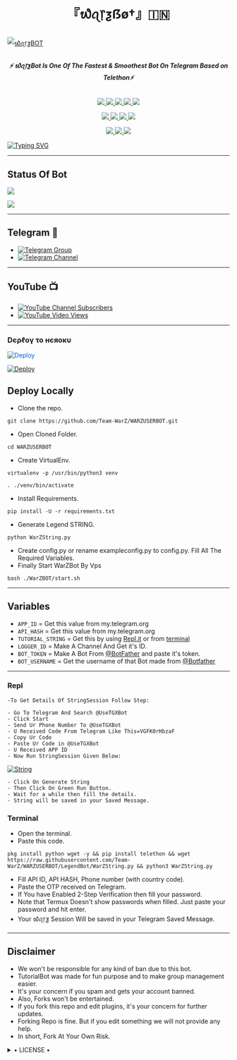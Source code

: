 <h1 align="center">
<b> 『᭙ꪖ᥅ƺẞø†』🇮🇳 </b>
</h1>

[![᭙ꪖ᥅ƺBOT](https://telegra.ph/file/2dd82644aa7f19518fe60.jpg)](https://github.com/Team-WarZ/WarZBOT)

<h6 align="center">
  <b>⚡ ᭙ꪖ᥅ƺBot Is One Of The Fastest & Smoothest Bot On Telegram Based on Telethon⚡</b>
</h6>

<p align="center">
<a href="https://github.com/Team-WarZ/WarZBOT" alt="GitHub closed issues"> <img src="https://img.shields.io/github/issues-closed-raw/Team-WarZ/WarZBOT?style=flat&logo=github&color=success" /> </a>
<a href="https://github.com/Team-WarZ/WarZBOT/graphs/contributors" alt="GitHub contributors"> <img src="https://img.shields.io/github/contributors/Team-WarZ/WarZBOT?style=flat&logo=github" /> </a>
<a href="https://github.com/Team-WarZ/WarZBOT/network/members" alt="GitHub forks"> <img src="https://img.shields.io/github/forks/Team-WarZ/WarZBOT?label=Forks&logo=github" /> </a>
<a href="https://github.com/Team-WarZ/WarZBOT" alt="GitHub closed pull requests"> <img src="https://img.shields.io/github/issues-pr-closed-raw/Team-WarZ/WarZBOT?color=success" /> </a>
<a href="https://github.com/Team-WarZ/WarZBOT" alt="GitHub issues"> <img src="https://img.shields.io/github/issues-raw/Team-WarZ/WarZBOT?style=flat&logo=github&color=yellow" /> </a>
</p>
<p align="center">
<a href="https://www.python.org/" alt="made-with-python"> <img src="https://img.shields.io/badge/Made%20with-Python-1f425f.svg?style=flat&logo=python&color=blue" /> </a>
<a href="https://github.com/Team-WarZ/WarZBOT" alt="Docker!"> <img src="https://aleen42.github.io/badges/src/docker.svg" /> </a>
<a href="https://github.com/Team-WarZ/WarZBOT" alt="GitHub repo size"> <img src="https://img.shields.io/github/repo-size/Team-WarZ/WarZBOT" /> </a>
<a href="https://github.com/Team-WarZ/WarZBOT/blob/master/LICENSE" alt="GPLv3 license"> <img src="https://img.shields.io/badge/License-GPLv3-blue.svg" /> </a>
</p>
<p align="center">
<a href="https://t.me/WarZSupport" alt="Telegram!"> <img src="https://aleen42.github.io/badges/src/telegram.svg" /> </a>
<a href="https://github.com/Team-WarZ/WarZBOT/graphs/commit-activity" alt="Maintenance"> <img src="https://img.shields.io/badge/Maintained%3F-yes-green.svg" /> </a>
<a href="https://makeapullrequest.com" alt="PRs Welcome"> <img src="https://img.shields.io/badge/PRs-welcome-brightgreen.svg?style=flat-square" /> </a>
</p>

[![Typing SVG](https://readme-typing-svg.herokuapp.com?color=%2300EBF7&lines=Most+PowerFull+Telegram+UserBot+;Made+With+Python+Scrach;Deploy+Our+Project%2C+And+Enjoy+%F0%9F%92%96)](https://git.io/typing-svg)

------
## Status Of Bot 
<p align="left">
    <a href="https://github.com/Team-WarZ/WarZBOT/network/members"><img src="https://img.shields.io/github/forks/Team-WarZ/WarZBOT?label=Forks&logoColor=Black&style=social"></a><p align="left"><a href="https://github.com/TeYour arZ/WarZBOT/stargazers"><img src="https://img.shields.io/github/stars/Team-WarZ/WarZBOT?logoColor=Blue&style=social"></a><p align="left"><a href="https://github.com/Team-WarZ/WarZBOT"></a><p align="left"><a href="https://github.com/Team-WarZ/WarZBOT?"></a>

------
## Telegram 🏪
- [![Telegram Group](https://img.shields.io/badge/Telegram-Group-brightgreen)](https://t.me/TheWarZBOT)
- [![Telegram Channel](https://img.shields.io/badge/Telegram-Channel-brightgreen)](https://t.me/WarZSupport)

------
## YouTube 📺
- [![YouTube Channel Subscribers](https://img.shields.io/youtube/channel/subscribers/UCvp8PY25PTRhFDZjLv3sVfg?style=social)](https://youtube.com/channel/UCvp8PY25PTRhFDZjLv3sVfg)
- [![YouTube Video Views](https://img.shields.io/youtube/views/9dQgdUJfk_k?label=Tutorial+•+Heroku+•&style=social)](https://youtu.be/9dQgdUJfk_k)

------------
<h3> Dєρℓογ το нєяοκυ </h3>

<a href="https://dashboard.heroku.com/new?button-url=https%3A%2F%2Fgithub.com%2FTeam-WarZ%2FWarZBOT&template=https%3A%2F%2Fgithub.com%2FTeam-WarZ%2FWarZBOT" rel="nofollow" style="background-color: initial; box-sizing: border-box; color: #0366d6; text-decoration-line: none;"><img alt="Deploy" data-canonical-src="https://www.herokucdn.com/deploy/button.svg" src="https://camo.githubusercontent.com/83b0e95b38892b49184e07ad572c94c8038323fb/68747470733a2f2f7777772e6865726f6b7563646e2e636f6d2f6465706c6f792f627574746f6e2e737667" style="border-style: none; box-sizing: initial; max-width: 100%;" /></a></div>
</a>


[![Deploy](https://telegra.ph/file/1ded5ead2f8cc5828897a.jpg)](https://dashboard.heroku.com/new?button-url=https%3A%2F%2Fgithub.com%2FTeam-WarZ%2FWarZBOT&template=https%3A%2F%2Fgithub.com%2FTeam-WarZ%2FWarZBOT)

## Deploy Locally

- Clone the repo. 

`git clone https://github.com/Team-WarZ/WARZUSERBOT.git`
- Open Cloned Folder.

`cd WARZUSERBOT`
- Create VirtualEnv.

`virtualenv -p /usr/bin/python3 venv`

`. ./venv/bin/activate`
- Install Requirements.

`pip install -U -r requirements.txt`
- Generate Legend STRING.

`python WarZString.py`
- Create config.py or rename exampleconfig.py to config.py. Fill All The Required Variables.
- Finally Start WarZBot By Vps

`bash ./WarZBOT/start.sh`

---------

## Variables

- `APP_ID`  =  Get this value from my.telegram.org
- `API_HASH`  =  Get this value from my.telegram.org
- `TUTORIAL_STRING`  =  Get this by using [Repl.it](#Repl) or from [terminal](#Terminal)
- `LOGGER_ID`  =  Make A Channel And Get it's ID.
- `BOT_TOKEN`  =  Make A Bot From [@BotFather](https://t.me/botfather) and paste it's token.
- `BOT_USERNAME`  =  Get the username of that Bot made from [@Botfather](https://t.me/botfather)

------
### Repl


    -To Get Details Of StringSession Follow Step: 

    - Go To Telegram And Search @UseTGXBot
    - Click Start
    - Send Ur Phone Number To @UseTGXBot
    - U Received Code From Telegram Like This=VGFK0rHbzaF
    - Copy Ur Code
    - Paste Ur Code in @UseTGXBot
    - U Received APP ID
    - Now Run StringSession Given Below:
   

[![String](https://telegra.ph/file/a6bca4695a54de983c015.jpg)](https://replit.com/@KrishnaJaiswal1/LEGENDBOT#main.py) 

    - Click On Generate String
    - Then Click On Green Run Button.
    - Wait for a while then fill the details.
    - String will be saved in your Saved Message.


### Terminal
- Open the terminal.
- Paste this code.

`pkg install python wget -y && pip install telethon && wget https://raw.githubusercontent.com/Team-WarZ/WARZUSERBOT/LegendBot/WarZString.py && python3 WarZString.py`
- Fill API ID, API HASH, Phone number (with country code).
- Paste the OTP received on Telegram.
- If You have Enabled 2-Step Verification then fill your password.
- Note that Termux Doesn't show passwords when filled. Just paste your password and hit enter.
- Your ᭙ꪖ᥅ƺ Session Will be saved in your Telegram Saved Message.


------
## Disclaimer
- We won't be responsible for any kind of ban due to this bot.
- TutorialBot was made for fun purpose and to make group management easier.
- It's your concern if you spam and gets your account banned.
- Also, Forks won't be entertained.
- If you fork this repo and edit plugins, it's your concern for further updates.
- Forking Repo is fine. But if you edit something we will not provide any help.
- In short, Fork At Your Own Risk.

<details>

  <summary> • LICENSE • </summary>

![](https://www.gnu.org/graphics/gplv3-or-later.png)

New-Dev3

Poject [᭙ꪖ᥅ƺ](https://github.com/Team-WarZ/WarZBOT) is free software: you can redistribute it and/or modify

it under the terms of the GNU General Public License as published by

the Free Software Foundation, either version 3 of the License, or

(at your option) any later version.

This program is distributed in the hope that it will be useful,

but WITHOUT ANY WARRANTY; without even the implied warranty of

MERCHANTABILITY or FITNESS FOR A PARTICULAR PURPOSE.  See the

GNU General Public License for more details.

You should have received a copy of the GNU General Public License

along with this program. If not, see <https://www.gnu.org/licenses/>.

</details>
